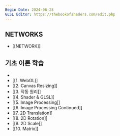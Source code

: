 ```yaml
---
Begin Date: 2024-06-28
GLSL Editor: https://thebookofshaders.com/edit.php
---
```


## NETWORKS

- [[NETWORK]]
## 기초 이론 학습  

-  
- [[1. WebGL]]
- [[2. Canvas Resizing]]
- [[3. 작동 원리]]
- [[4. Shader & GLSL]]
- [[5. Image Processing]]
- [[6. Image Processing Continued]]
- [[7. 2D Translation]]
- [[8. 2D Rotation]]
- [[9. 2D Scale]]
- [[10. Matrix]] 

